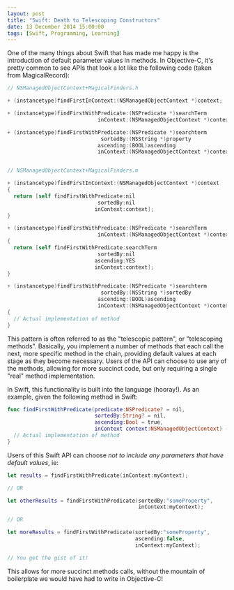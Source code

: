 ```yaml
---
layout: post
title: "Swift: Death to Telescoping Constructors"
date: 13 December 2014 15:00:00
tags: [Swift, Programming, Learning]
---
```


One of the many things about Swift that has made me happy is the introduction of default parameter values in methods. In Objective-C, it's pretty common to see APIs that look a lot like the following code (taken from MagicalRecord):

```objective-c
// NSManagedObjectContext+MagicalFinders.h

+ (instancetype)findFirstInContext:(NSManagedObjectContext *)context;

+ (instancetype)findFirstWithPredicate:(NSPredicate *)searchTerm
                             inContext:(NSManagedObjectContext *)context;

+ (instancetype)findFirstWithPredicate:(NSPredicate *)searchterm
                              sortedBy:(NSString *)property
                             ascending:(BOOL)ascending
                             inContext:(NSManagedObjectContext *)context;


// NSManagedObjectContext+MagicalFinders.m

+ (instancetype)findFirstInContext:(NSManagedObjectContext *)context
{
  return [self findFirstWithPredicate:nil
                             sortedBy:nil
                            inContext:context];
}

+ (instancetype)findFirstWithPredicate:(NSPredicate *)searchTerm
                             inContext:(NSManagedObjectContext *)context
{
  return [self findFirstWithPredicate:searchTerm
                             sortedBy:nil
                            ascending:YES
                            inContext:context];
}

+ (instancetype)findFirstWithPredicate:(NSPredicate *)searchterm
                              sortedBy:(NSString *)sortedBy
                             ascending:(BOOL)ascending
                             inContext:(NSManagedObjectContext *)context
{
  // Actual implementation of method
}
```

This pattern is often referred to as the "telescopic pattern", or "telescoping methods". Basically, you implement a number of methods that each call the next, more specific method in the chain, providing default values at each stage as they become necessary. Users of the API can choose to use any of the methods, allowing for more succinct code, but only requiring a single "real" method implementation.

In Swift, this functionality is built into the language (hooray!). As an example, given the following method in Swift:

```swift
func findFirstWithPredicate(predicate:NSPredicate? = nil,
                            sortedBy:String? = nil,
                            ascending:Bool = true,
                            inContext context:NSManagedObjectContext) -> [NSManagedObject] {
  // Actual implementation of method
}
```

Users of this Swift API can choose _not to include any parameters that have default values_, ie:

```swift
let results = findFirstWithPredicate(inContext:myContext);

// OR

let otherResults = findFirstWithPredicate(sortedBy:"someProperty",
                                          inContext:myContext);

// OR

let moreResults = findFirstWithPredicate(sortedBy:"someProperty",
                                         ascending:false,
                                         inContext:myContext);

// You get the gist of it!
```

This allows for more succinct methods calls, without the mountain of boilerplate we would have had to write in Objective-C!
